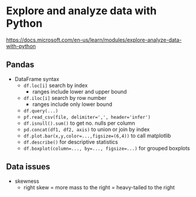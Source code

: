 # Explore and analyze data with Python
<https://docs.microsoft.com/en-us/learn/modules/explore-analyze-data-with-python>

## Pandas
- DataFrame syntax
  - `df.loc[i]` search by index
    - ranges include lower and upper bound
  - `df.iloc[i]` search by row number
    - ranges include only lower bound
  - `df.query(...)`
  - `pf.read_csv(file, delimiter=',', header='infer')`
  - `df.isnull().sum()` to get no. nulls per column
  - `pd.concat(df1, df2, axis)` to union or join by index
  - `df.plot.bar(x,y,color=...,figsize=(6,4))` to call matplotlib
  - `df.describe()` for descriptive statistics
  - `df.boxplot(column=..., by=..., figsize=...)` for grouped boxplots

## Data issues
- skewness
  - right skew = more mass to the right = heavy-tailed to the right
